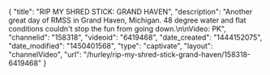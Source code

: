 {
    "title": "RIP MY SHRED STICK: GRAND HAVEN",
    "description": "Another great day of RMSS in Grand Haven, Michigan. 48 degree water and flat conditions couldn't stop the fun from going down.\n\nVideo: PK",
    "channelid": "158318",
    "videoid": "6419468",
    "date_created": "1444152075",
    "date_modified": "1450401568",
    "type": "captivate",
    "layout": "channelVideo",
    "url": "\/hurley\/rip-my-shred-stick-grand-haven\/158318-6419468"
}